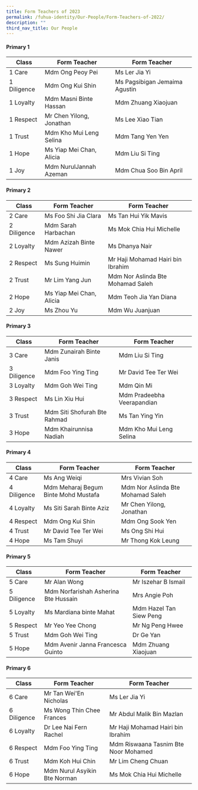 ```yaml
---
title: Form Teachers of 2023
permalink: /fuhua-identity/Our-People/Form-Teachers-of-2022/
description: ""
third_nav_title: Our People
---
```

#### **Primary 1**

| Class       | Form Teacher             | Form Teacher                  |
|-------------|--------------------------|-------------------------------|
| 1 Care      | Mdm Ong Peoy Pei | Ms Ler Jia Yi  |
| 1 Diligence | Mdm Ong Kui Shin | Ms Pagsibigan Jemaima Agustin              |
| 1 Loyalty   | Mdm Masni Binte Hassan  | Mdm Zhuang Xiaojuan|
| 1 Respect   | Mr Chen Yilong, Jonathan | Ms Lee Xiao Tian |
| 1 Trust     | Mdm Kho Mui Leng Selina| Mdm Tang Yen Yen|
| 1 Hope      | Ms Yiap Mei Chan, Alicia | Mdm Liu Si Ting               |
| 1 Joy       | Mdm NurulJannah Azeman   | Mdm Chua Soo Bin April |

#### **Primary 2**

| Class       | Form Teacher               | Form Teacher                |
|-------------|----------------------------|-----------------------------|
| 2 Care      | Ms Foo Shi Jia Clara | Ms Tan Hui Yik Mavis |
| 2 Diligence | Mdm Sarah Harbachan | Ms Mok Chia Hui Michelle        |
| 2 Loyalty   | Mdm Azizah Binte Nawer | Ms Dhanya Nair |
| 2 Respect   | Ms Sung Huimin | Mr Haji Mohamad Hairi bin Ibrahim |
| 2 Trust     | Mr Lim Yang Jun | Mdm Nor Aslinda Bte Mohamad Saleh |
| 2 Hope      | Ms Yiap Mei Chan, Alicia | Mdm Teoh Jia Yan Diana|
| 2 Joy       | Ms Zhou Yu  | Mdm Wu Juanjuan |

#### **Primary 3**

| Class       | Form Teacher                 | Form Teacher                   |
|-------------|------------------------------|--------------------------------|
| 3 Care      | Mdm Zunairah Binte Janis | Mdm Liu Si Ting |
| 3 Diligence | Mdm Foo Ying Ting | Mr David Tee Ter Wei  |
| 3 Loyalty   | Mdm Goh Wei Ting | Mdm Qin Mi |
| 3 Respect   | Ms Lin Xiu Hui               | Mdm Pradeebha Veerapandian     |
| 3 Trust     | Mdm Siti Shofurah Bte Rahmad | Ms Tan Ying Yin                |
| 3 Hope      | Mdm Khairunnisa Nadiah       | Mdm Kho Mui Leng Selina        |

#### **Primary 4**

| Class       | Form Teacher                           | Form Teacher                      |
|-------------|----------------------------------------|-----------------------------------|
| 4 Care      | Ms Ang Weiqi                           | Mrs Vivian Soh                    |
| 4 Diligence | Mdm Meharaj Begum  Binte Mohd Mustafa  | Mdm Nor Aslinda Bte Mohamad Saleh |
| 4 Loyalty   | Ms Siti Sarah Binte Aziz               | Mr Chen Yilong, Jonathan          |
| 4 Respect   | Mdm Ong Kui Shin                       | Mdm Ong Sook Yen                  |
| 4 Trust     |  Mr David Tee Ter Wei                  | Ms Ong Shi Hui                    |
| 4 Hope      | Ms Tam Shuyi                           | Mr Thong Kok Leung                |

#### **Primary 5**

| Class       | Form Teacher                         | Form Teacher            |
|-------------|--------------------------------------|-------------------------|
| 5 Care      | Mr Alan Wong                         | Mr Iszehar B Ismail     |
| 5 Diligence | Mdm Norfarishah Asherina Bte Hussain | Mrs Angie Poh           |
| 5 Loyalty   | Ms Mardiana binte Mahat              | Mdm Hazel Tan Siew Peng |
| 5 Respect   | Mr Yeo Yee Chong                     | Mr Ng Peng Hwee         |
| 5 Trust     | Mdm Goh Wei Ting                     | Dr Ge Yan               |
| 5 Hope      | Mdm Avenir Janna Francesca Guinto    | Mdm Zhuang Xiaojuan     |

#### **Primary 6**

| Class       | Form Teacher                 | Form Teacher                         |
|-------------|------------------------------|--------------------------------------|
| 6 Care      | Mr Tan Wei'En Nicholas       | Ms Ler Jia Yi                        |
| 6 Diligence | Ms Wong Thin Chee Frances    | Mr Abdul Malik Bin Mazlan            |
| 6 Loyalty   | Dr Lee Nai Fern Rachel       | Mr Haji Mohamad Hairi bin Ibrahim    |
| 6 Respect   | Mdm Foo Ying Ting            | Mdm Riswaana Tasnim Bte Noor Mohamed |
| 6 Trust     | Mdm Koh Hui Chin             | Mr Lim Cheng Chuan                   |
| 6 Hope      | Mdm Nurul Asyikin Bte Norman | Ms Mok Chia Hui Michelle             |